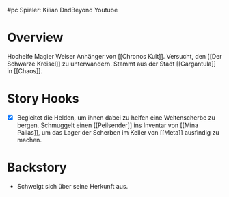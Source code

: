 #pc 
Spieler: Kilian
DndBeyond
Youtube
# Overview
Hochelfe Magier Weiser
Anhänger von [[Chronos Kult]]. Versucht, den [[Der Schwarze Kreisel]] zu unterwandern.
Stammt aus der Stadt [[Gargantula]] in [[Chaos]].
# Story Hooks
-[x] Begleitet die Helden, um ihnen dabei zu helfen eine Weltenscherbe zu bergen. Schmuggelt einen [[Peilsender]] ins Inventar von [[Mina Pallas]], um das Lager der Scherben im Keller von [[Meta]] ausfindig zu machen.
# Backstory
- Schweigt sich über seine Herkunft aus.
